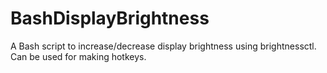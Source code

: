 # BashDisplayBrightness
A Bash script to increase/decrease display brightness using brightnessctl. Can be used for making hotkeys.
